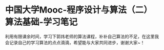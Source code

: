 # 中国大学Mooc-程序设计与算法（二）算法基础-学习笔记

   
   利用有限课余时间，学习下郭炜老师的算法课程，补补自己算法的不足，在这里我会记录自己的学习算法的点点滴滴，希望能与大家共同进步，谢谢大家~！
    
